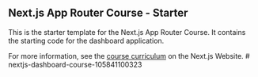 ## Next.js App Router Course - Starter

This is the starter template for the Next.js App Router Course. It contains the starting code for the dashboard application.

For more information, see the [course curriculum](https://nextjs.org/learn) on the Next.js Website.
#   n e x t j s - d a s h b o a r d - c o u r s e - 1 0 5 8 4 1 1 0 0 3 2 3  
 